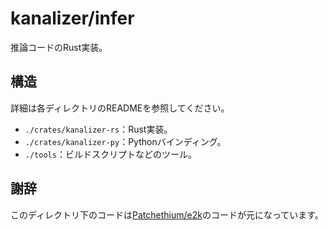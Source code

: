 # kanalizer/infer

推論コードのRust実装。

## 構造

詳細は各ディレクトリのREADMEを参照してください。

- `./crates/kanalizer-rs`：Rust実装。
- `./crates/kanalizer-py`：Pythonバインディング。
- `./tools`：ビルドスクリプトなどのツール。

## 謝辞

このディレクトリ下のコードは[Patchethium/e2k](https://github.com/Patchethium/e2k)のコードが元になっています。
